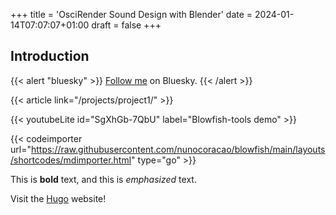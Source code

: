 +++
title = 'OsciRender Sound Design with Blender'
date = 2024-01-14T07:07:07+01:00
draft = false
+++
## Introduction


{{< alert "bluesky" >}}
[Follow me](https://bsky.app/profile/shedtronic.bsky.social) on Bluesky.
{{< /alert >}}


{{< article link="/projects/project1/" >}}


{{< youtubeLite id="SgXhGb-7QbU" label="Blowfish-tools demo" >}}

{{< codeimporter url="https://raw.githubusercontent.com/nunocoracao/blowfish/main/layouts/shortcodes/mdimporter.html" type="go" >}}




This is **bold** text, and this is *emphasized* text.

Visit the [Hugo](https://gohugo.io) website!